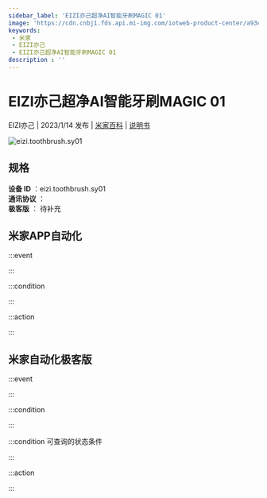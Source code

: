 ```yaml
---
sidebar_label: 'EIZI亦己超净AI智能牙刷MAGIC 01'
image: 'https://cdn.cnbj1.fds.api.mi-img.com/iotweb-product-center/a93e216b9e97f05e357d87f65ce8b877_1665714931746.png?GalaxyAccessKeyId=AKVGLQWBOVIRQ3XLEW&Expires=9223372036854775807&Signature=J2wu118kJkhbKZkoSBlBfvK5WQ0='
keywords: 
 - 米家
 - EIZI亦己
 - EIZI亦己超净AI智能牙刷MAGIC 01
description : ''
---
```

# EIZI亦己超净AI智能牙刷MAGIC 01

EIZI亦己 | 2023/1/14 发布 | [米家百科](https://home.mi.com/webapp/content/baike/product/index.html?model=eizi.toothbrush.sy01) | [说明书](https://home.mi.com/views/introduction.html?model=eizi.toothbrush.sy01&region=cn)

![eizi.toothbrush.sy01](https://cdn.cnbj1.fds.api.mi-img.com/iotweb-product-center/a93e216b9e97f05e357d87f65ce8b877_1665714931746.png?GalaxyAccessKeyId=AKVGLQWBOVIRQ3XLEW&Expires=9223372036854775807&Signature=J2wu118kJkhbKZkoSBlBfvK5WQ0=)

## 规格  
> 
**设备 ID** ：eizi.toothbrush.sy01  
**通讯协议** ：  
**极客版**  ： 待补充 


## 米家APP自动化  

:::event  

:::

:::condition  

:::

:::action   

:::

## 米家自动化极客版  

:::event  

:::

:::condition  

:::

:::condition 可查询的状态条件  

:::

:::action  

:::

        

